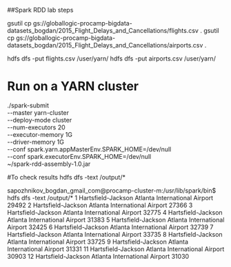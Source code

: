 ##Spark RDD lab steps

gsutil cp gs://globallogic-procamp-bigdata-datasets_bogdan/2015_Flight_Delays_and_Cancellations/flights.csv .
gsutil cp gs://globallogic-procamp-bigdata-datasets_bogdan/2015_Flight_Delays_and_Cancellations/airports.csv .

hdfs dfs -put flights.csv /user/yarn/
hdfs dfs -put airports.csv /user/yarn/

# Run on a YARN cluster
./spark-submit \
--master yarn-cluster \
--deploy-mode cluster \
--num-executors 20 \
--executor-memory 1G \
--driver-memory 1G \
--conf spark.yarn.appMasterEnv.SPARK_HOME=/dev/null \
--conf spark.executorEnv.SPARK_HOME=/dev/null \
~/spark-rdd-assembly-1.0.jar


#To check results
hdfs dfs -text /output/*

sapozhnikov_bogdan_gmail_com@procamp-cluster-m:/usr/lib/spark/bin$ hdfs dfs -text /output/*
1       Hartsfield-Jackson Atlanta International Airport       29492
2       Hartsfield-Jackson Atlanta International Airport       27366
3       Hartsfield-Jackson Atlanta International Airport       32775
4       Hartsfield-Jackson Atlanta International Airport       31383
5       Hartsfield-Jackson Atlanta International Airport       32425
6       Hartsfield-Jackson Atlanta International Airport       32739
7       Hartsfield-Jackson Atlanta International Airport       33735
8       Hartsfield-Jackson Atlanta International Airport       33725
9       Hartsfield-Jackson Atlanta International Airport       31331
11      Hartsfield-Jackson Atlanta International Airport       30903
12      Hartsfield-Jackson Atlanta International Airport       31030